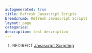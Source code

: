```yaml
---
autogenerated: true
title: Refresh Javascript Scripts
breadcrumb: Refresh Javascript Scripts
layout: page
categories: 
description: test description
---
```


1.  REDIRECT [Javascript Scripting](Javascript_Scripting )
